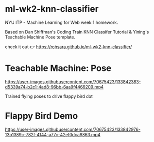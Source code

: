 # ml-wk2-knn-classifier
NYU ITP - Machine Learning for Web week 1 homework.

Based on Dan Shiffman's Coding Train KNN Classifer Tutorial & Yining's Teachable Machine Pose template.

check it out 👉 https://rohsara.github.io/ml-wk2-knn-classifier/

# Teachable Machine: Pose

https://user-images.githubusercontent.com/70675423/133842383-d5339a74-b2c1-4ad8-96bb-6aa9f4469209.mp4

Trained flying poses to drive flappy bird dot

# Flappy Bird Demo

https://user-images.githubusercontent.com/70675423/133842976-13b1389c-782f-4144-a77c-42ef0dca9863.mp4
